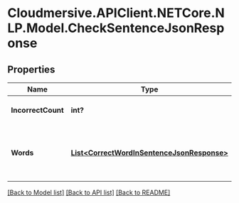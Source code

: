 # Cloudmersive.APIClient.NETCore.NLP.Model.CheckSentenceJsonResponse
## Properties

Name | Type | Description | Notes
------------ | ------------- | ------------- | -------------
**IncorrectCount** | **int?** | Number of incorrect words | [optional] 
**Words** | [**List&lt;CorrectWordInSentenceJsonResponse&gt;**](CorrectWordInSentenceJsonResponse.md) | Words in the sentence, both correct and incorrect | [optional] 

[[Back to Model list]](../README.md#documentation-for-models) [[Back to API list]](../README.md#documentation-for-api-endpoints) [[Back to README]](../README.md)


